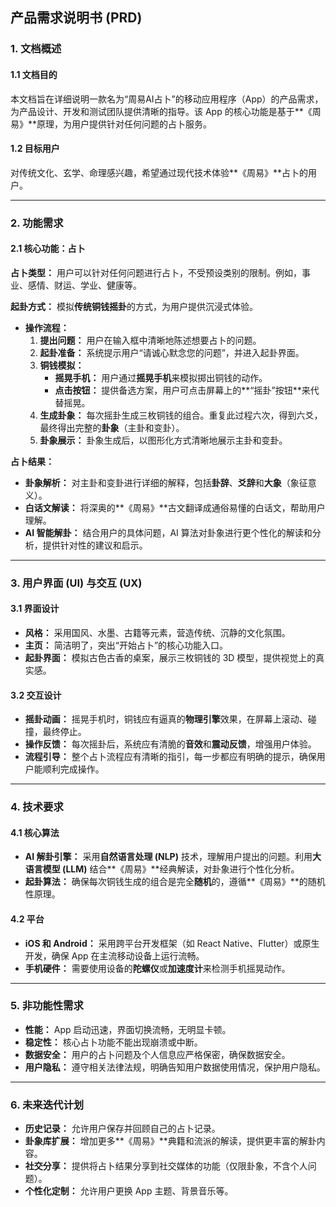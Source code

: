 ##  产品需求说明书 (PRD)

### 1. 文档概述

#### 1.1 文档目的
本文档旨在详细说明一款名为“周易AI占卜”的移动应用程序（App）的产品需求，为产品设计、开发和测试团队提供清晰的指导。该 App 的核心功能是基于**《周易》**原理，为用户提供针对任何问题的占卜服务。

#### 1.2 目标用户
对传统文化、玄学、命理感兴趣，希望通过现代技术体验**《周易》**占卜的用户。

---

### 2. 功能需求

#### 2.1 核心功能：占卜

**占卜类型：**
用户可以针对任何问题进行占卜，不受预设类别的限制。例如，事业、感情、财运、学业、健康等。

**起卦方式：**
模拟**传统铜钱摇卦**的方式，为用户提供沉浸式体验。

* **操作流程：**
    1.  **提出问题：** 用户在输入框中清晰地陈述想要占卜的问题。
    2.  **起卦准备：** 系统提示用户“请诚心默念您的问题”，并进入起卦界面。
    3.  **铜钱模拟：**
        * **摇晃手机：** 用户通过**摇晃手机**来模拟掷出铜钱的动作。
        * **点击按钮：** 提供备选方案，用户可点击屏幕上的**“摇卦”按钮**来代替摇晃。
    4.  **生成卦象：** 每次摇卦生成三枚铜钱的组合。重复此过程六次，得到六爻，最终得出完整的**卦象**（主卦和变卦）。
    5.  **卦象展示：** 卦象生成后，以图形化方式清晰地展示主卦和变卦。

**占卜结果：**
* **卦象解析：** 对主卦和变卦进行详细的解释，包括**卦辞**、**爻辞**和**大象**（象征意义）。
* **白话文解读：** 将深奥的**《周易》**古文翻译成通俗易懂的白话文，帮助用户理解。
* **AI 智能解卦：** 结合用户的具体问题，AI 算法对卦象进行更个性化的解读和分析，提供针对性的建议和启示。

---

### 3. 用户界面 (UI) 与交互 (UX)

#### 3.1 界面设计
* **风格：** 采用国风、水墨、古籍等元素，营造传统、沉静的文化氛围。
* **主页：** 简洁明了，突出“开始占卜”的核心功能入口。
* **起卦界面：** 模拟古色古香的桌案，展示三枚铜钱的 3D 模型，提供视觉上的真实感。

#### 3.2 交互设计
* **摇卦动画：** 摇晃手机时，铜钱应有逼真的**物理引擎**效果，在屏幕上滚动、碰撞，最终停止。
* **操作反馈：** 每次摇卦后，系统应有清脆的**音效**和**震动反馈**，增强用户体验。
* **流程引导：** 整个占卜流程应有清晰的指引，每一步都应有明确的提示，确保用户能顺利完成操作。

---

### 4. 技术要求

#### 4.1 核心算法
* **AI 解卦引擎：** 采用**自然语言处理 (NLP)** 技术，理解用户提出的问题。利用**大语言模型 (LLM)** 结合**《周易》**经典解读，对卦象进行个性化分析。
* **起卦算法：** 确保每次铜钱生成的组合是完全**随机**的，遵循**《周易》**的随机性原理。

#### 4.2 平台
* **iOS 和 Android：** 采用跨平台开发框架（如 React Native、Flutter）或原生开发，确保 App 在主流移动设备上运行流畅。
* **手机硬件：** 需要使用设备的**陀螺仪**或**加速度计**来检测手机摇晃动作。

---

### 5. 非功能性需求

* **性能：** App 启动迅速，界面切换流畅，无明显卡顿。
* **稳定性：** 核心占卜功能不能出现崩溃或中断。
* **数据安全：** 用户的占卜问题及个人信息应严格保密，确保数据安全。
* **用户隐私：** 遵守相关法律法规，明确告知用户数据使用情况，保护用户隐私。

---

### 6. 未来迭代计划

* **历史记录：** 允许用户保存并回顾自己的占卜记录。
* **卦象库扩展：** 增加更多**《周易》**典籍和流派的解读，提供更丰富的解卦内容。
* **社交分享：** 提供将占卜结果分享到社交媒体的功能（仅限卦象，不含个人问题）。
* **个性化定制：** 允许用户更换 App 主题、背景音乐等。